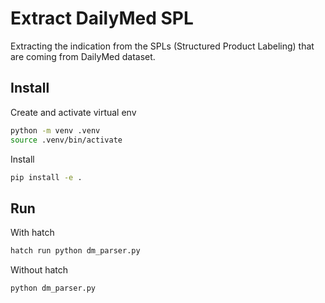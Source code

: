 # Extract DailyMed SPL

Extracting the indication from the SPLs (Structured Product Labeling) that are coming from DailyMed dataset.

## Install

Create and activate virtual env

```bash
python -m venv .venv
source .venv/bin/activate
```

Install

```bash
pip install -e .
```

## Run

With hatch

```bash
hatch run python dm_parser.py
```

Without hatch

```bash
python dm_parser.py
```
